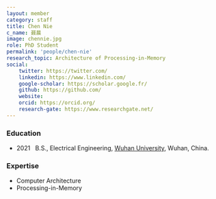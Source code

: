 ```yaml
---
layout: member
category: staff
title: Chen Nie
c_name: 聂晨
image: chennie.jpg
role: PhD Student
permalink: 'people/chen-nie'
research_topic: Architecture of Processing-in-Memory
social:
    twitter: https://twitter.com/
    linkedin: https://www.linkedin.com/
    google-scholar: https://scholar.google.fr/
    github: https://github.com/
    website:
    orcid: https://orcid.org/
    research-gate: https://www.researchgate.net/
---
```



### <i class="fas fa-graduation-cap"></i> Education
- 2021 &nbsp; B.S., Electrical Engineering, [Wuhan University](https://www.seu.edu.cn/english/), Wuhan, China.




### Expertise
- Computer Architecture
- Processing-in-Memory